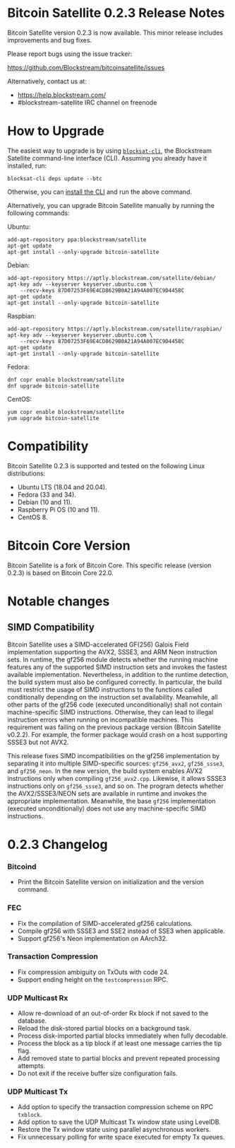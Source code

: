 Bitcoin Satellite 0.2.3 Release Notes
====================

Bitcoin Satellite version 0.2.3 is now available. This minor release includes
improvements and bug fixes.

Please report bugs using the issue tracker:

  <https://github.com/Blockstream/bitcoinsatellite/issues>

Alternatively, contact us at:

  - <https://help.blockstream.com/>
  - #blockstream-satellite IRC channel on freenode

How to Upgrade
==============

The easiest way to upgrade is by using
[`blocksat-cli`](https://blockstream.github.io/satellite/doc/quick-reference.html),
the Blockstream Satellite command-line interface (CLI). Assuming you already
have it installed, run:

```
blocksat-cli deps update --btc
```

Otherwise, you can [install the
CLI](https://blockstream.github.io/satellite/doc/quick-reference.html#cli-installation-and-upgrade)
and run the above command.

Alternatively, you can upgrade Bitcoin Satellite manually by running the
following commands:

Ubuntu:
```
add-apt-repository ppa:blockstream/satellite
apt-get update
apt-get install --only-upgrade bitcoin-satellite
```

Debian:
```
add-apt-repository https://aptly.blockstream.com/satellite/debian/
apt-key adv --keyserver keyserver.ubuntu.com \
    --recv-keys 87D07253F69E4CD8629B0A21A94A007EC9D4458C
apt-get update
apt-get install --only-upgrade bitcoin-satellite
```

Raspbian:
```
add-apt-repository https://aptly.blockstream.com/satellite/raspbian/
apt-key adv --keyserver keyserver.ubuntu.com \
    --recv-keys 87D07253F69E4CD8629B0A21A94A007EC9D4458C
apt-get update
apt-get install --only-upgrade bitcoin-satellite
```

Fedora:
```
dnf copr enable blockstream/satellite
dnf upgrade bitcoin-satellite
```

CentOS:
```
yum copr enable blockstream/satellite
yum upgrade bitcoin-satellite
```

Compatibility
==============

Bitcoin Satellite 0.2.3 is supported and tested on the following Linux
distributions:

- Ubuntu LTS (18.04 and 20.04).
- Fedora (33 and 34).
- Debian (10 and 11).
- Raspberry Pi OS (10 and 11).
- CentOS 8.

Bitcoin Core Version
==============

Bitcoin Satellite is a fork of Bitcoin Core. This specific release (version
0.2.3) is based on Bitcoin Core 22.0.

Notable changes
===============

SIMD Compatibility
-----------------------------------

Bitcoin Satellite uses a SIMD-accelerated GF(256) Galois Field implementation
supporting the AVX2, SSSE3, and ARM Neon instruction sets. In runtime, the gf256
module detects whether the running machine features any of the supported SIMD
instruction sets and invokes the fastest available implementation. Nevertheless,
in addition to the runtime detection, the build system must also be configured
correctly. In particular, the build must restrict the usage of SIMD instructions
to the functions called conditionally depending on the instruction set
availability. Meanwhile, all other parts of the gf256 code (executed
unconditionally) shall not contain machine-specific SIMD instructions.
Otherwise, they can lead to illegal instruction errors when running on
incompatible machines. This requirement was failing on the previous package
version (Bitcoin Satellite v0.2.2). For example, the former package would crash
on a host supporting SSSE3 but not AVX2.

This release fixes SIMD incompatibilities on the gf256 implementation by
separating it into multiple SIMD-specific sources: `gf256_avx2`, `gf256_ssse3`,
and `gf256_neon`. In the new version, the build system enables AVX2 instructions
only when compiling `gf256_avx2.cpp`. Likewise, it allows SSSE3 instructions
only on `gf256_ssse3`, and so on. The program detects whether the
AVX2/SSSE3/NEON sets are available in runtime and invokes the appropriate
implementation. Meanwhile, the base `gf256` implementation (executed
unconditionally) does not use any machine-specific SIMD instructions.

0.2.3 Changelog
=================

### Bitcoind
- Print the Bitcoin Satellite version on initialization and the version command.

### FEC
- Fix the compilation of SIMD-accelerated gf256 calculations.
- Compile gf256 with SSSE3 and SSE2 instead of SSE3 when applicable.
- Support gf256's Neon implementation on AArch32.

### Transaction Compression
- Fix compression ambiguity on TxOuts with code 24.
- Support ending height on the `testcompression` RPC.

### UDP Multicast Rx
- Allow re-download of an out-of-order Rx block if not saved to the database.
- Reload the disk-stored partial blocks on a background task.
- Process disk-imported partial blocks immediately when fully decodable.
- Process the block as a tip block if at least one message carries the tip flag.
- Add removed state to partial blocks and prevent repeated processing attempts.
- Do not exit if the receive buffer size configuration fails.

### UDP Multicast Tx
- Add option to specify the transaction compression scheme on RPC `txblock`.
- Add option to save the UDP Multicast Tx window state using LevelDB.
- Restore the Tx window state using parallel asynchronous workers.
- Fix unnecessary polling for write space executed for empty Tx queues.
